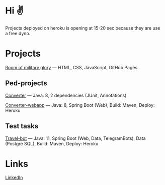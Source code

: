 # Hi ✌
Projects deployed on heroku is opening at 15-20 sec because they are use a free dyno.

# Projects
[Room of military glory] — HTML, CSS, JavaScript, GitHub Pages

[Room of military glory]:https://github.com/EgorKrivosheev/school13grodno.github.io

## Ped-projects
[Converter] — Java: 8, 2 dependencies (JUnit, Annotations)

[Converter-webapp] — Java: 8, Spring Boot (Web), Build: Maven, Deploy: Heroku

[Converter]:https://github.com/EgorKrivosheev/converter
[Converter-webapp]:https://github.com/EgorKrivosheev/converter-webapp

## Test tasks
[Travel-bot] — Java: 11, Spring Boot (Web, Data, TelegramBots), Data (Postgre SQL), Build: Maven, Deploy: Heroku

[Travel-bot]:https://github.com/EgorKrivosheev/travel-bot

# Links
[LinkedIn]

[LinkedIn]:https://www.linkedin.com/in/egorkrivosheev/
